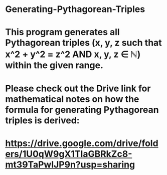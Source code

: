 # Generating-Pythagorean-Triples
# This program generates all Pythagorean triples (x, y, z such that x^2 + y^2 = z^2 AND x, y, z ∈ ℕ) within the given range.
# Please check out the Drive link for mathematical notes on how the formula for generating Pythagorean triples is derived: 
# https://drive.google.com/drive/folders/1U0qW9gX1TlaGBRkZc8-mt39TaPwlJP9n?usp=sharing
